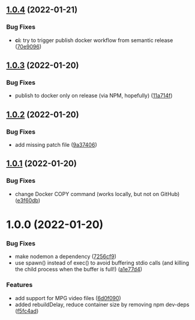 ## [1.0.4](https://github.com/uglow/thumbsup-fav-server/compare/v1.0.3...v1.0.4) (2022-01-21)


### Bug Fixes

* **ci:** try to trigger publish docker workflow from semantic release ([70e9096](https://github.com/uglow/thumbsup-fav-server/commit/70e9096d95724ff071107cecc08b7506948479b2))

## [1.0.3](https://github.com/uglow/thumbsup-fav-server/compare/v1.0.2...v1.0.3) (2022-01-20)


### Bug Fixes

* publish to docker only on release (via NPM, hopefully) ([11a714f](https://github.com/uglow/thumbsup-fav-server/commit/11a714f317edbfa5f1a01803f6b8b5935221999f))

## [1.0.2](https://github.com/uglow/thumbsup-fav-server/compare/v1.0.1...v1.0.2) (2022-01-20)


### Bug Fixes

* add missing patch file ([9a37406](https://github.com/uglow/thumbsup-fav-server/commit/9a3740611162391353e45e9eb7b8351d950f5462))

## [1.0.1](https://github.com/uglow/thumbsup-fav-server/compare/v1.0.0...v1.0.1) (2022-01-20)


### Bug Fixes

* change Docker COPY command (works locally, but not on GitHub) ([e3f60db](https://github.com/uglow/thumbsup-fav-server/commit/e3f60dbfcca87ecfeb3847a560dd7216c9b91e01))

# 1.0.0 (2022-01-20)


### Bug Fixes

* make nodemon a dependency ([7256cf9](https://github.com/uglow/thumbsup-fav-server/commit/7256cf9e6bf52e170a0ce551c15d6ca8f06abea8))
* use spawn() instead of exec() to avoid buffering stdio calls (and killing the child process when the buffer is full!) ([a1e77d4](https://github.com/uglow/thumbsup-fav-server/commit/a1e77d401b63a3dcd6274fb2e3ccb318f3832d17))


### Features

* add support for MPG video files ([6d0f090](https://github.com/uglow/thumbsup-fav-server/commit/6d0f090c0b3b3ab515b5f3567165dd2167abec77))
* added rebuildDelay, reduce container size by removing npm dev-deps ([f5fc4ad](https://github.com/uglow/thumbsup-fav-server/commit/f5fc4adae56725cbcb2498768f0be55a209680cf))
